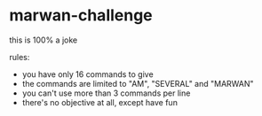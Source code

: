# marwan-challenge

this is 100% a joke

rules:
* you have only 16 commands to give
* the commands are limited to "AM", "SEVERAL" and "MARWAN"
* you can't use more than 3 commands per line
* there's no objective at all, except have fun
